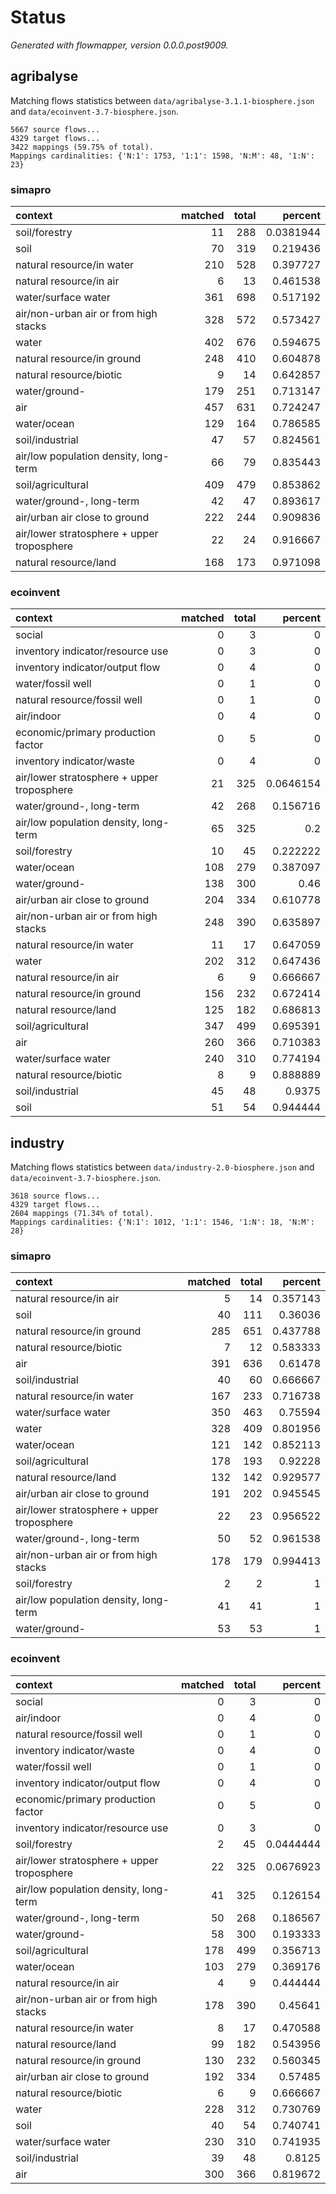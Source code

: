 # Status

*Generated with flowmapper, version 0.0.0.post9009.*

## agribalyse

Matching flows statistics between `data/agribalyse-3.1.1-biosphere.json`
and `data/ecoinvent-3.7-biosphere.json`.

    5667 source flows...
    4329 target flows...
    3422 mappings (59.75% of total).
    Mappings cardinalities: {'N:1': 1753, '1:1': 1598, 'N:M': 48, '1:N': 23}

### simapro

| context                                    | matched | total |   percent |
|:-------------------------------------------|--------:|------:|----------:|
| soil/forestry                              |      11 |   288 | 0.0381944 |
| soil                                       |      70 |   319 |  0.219436 |
| natural resource/in water                  |     210 |   528 |  0.397727 |
| natural resource/in air                    |       6 |    13 |  0.461538 |
| water/surface water                        |     361 |   698 |  0.517192 |
| air/non-urban air or from high stacks      |     328 |   572 |  0.573427 |
| water                                      |     402 |   676 |  0.594675 |
| natural resource/in ground                 |     248 |   410 |  0.604878 |
| natural resource/biotic                    |       9 |    14 |  0.642857 |
| water/ground-                              |     179 |   251 |  0.713147 |
| air                                        |     457 |   631 |  0.724247 |
| water/ocean                                |     129 |   164 |  0.786585 |
| soil/industrial                            |      47 |    57 |  0.824561 |
| air/low population density, long-term      |      66 |    79 |  0.835443 |
| soil/agricultural                          |     409 |   479 |  0.853862 |
| water/ground-, long-term                   |      42 |    47 |  0.893617 |
| air/urban air close to ground              |     222 |   244 |  0.909836 |
| air/lower stratosphere + upper troposphere |      22 |    24 |  0.916667 |
| natural resource/land                      |     168 |   173 |  0.971098 |

### ecoinvent

| context                                    | matched | total |   percent |
|:-------------------------------------------|--------:|------:|----------:|
| social                                     |       0 |     3 |         0 |
| inventory indicator/resource use           |       0 |     3 |         0 |
| inventory indicator/output flow            |       0 |     4 |         0 |
| water/fossil well                          |       0 |     1 |         0 |
| natural resource/fossil well               |       0 |     1 |         0 |
| air/indoor                                 |       0 |     4 |         0 |
| economic/primary production factor         |       0 |     5 |         0 |
| inventory indicator/waste                  |       0 |     4 |         0 |
| air/lower stratosphere + upper troposphere |      21 |   325 | 0.0646154 |
| water/ground-, long-term                   |      42 |   268 |  0.156716 |
| air/low population density, long-term      |      65 |   325 |       0.2 |
| soil/forestry                              |      10 |    45 |  0.222222 |
| water/ocean                                |     108 |   279 |  0.387097 |
| water/ground-                              |     138 |   300 |      0.46 |
| air/urban air close to ground              |     204 |   334 |  0.610778 |
| air/non-urban air or from high stacks      |     248 |   390 |  0.635897 |
| natural resource/in water                  |      11 |    17 |  0.647059 |
| water                                      |     202 |   312 |  0.647436 |
| natural resource/in air                    |       6 |     9 |  0.666667 |
| natural resource/in ground                 |     156 |   232 |  0.672414 |
| natural resource/land                      |     125 |   182 |  0.686813 |
| soil/agricultural                          |     347 |   499 |  0.695391 |
| air                                        |     260 |   366 |  0.710383 |
| water/surface water                        |     240 |   310 |  0.774194 |
| natural resource/biotic                    |       8 |     9 |  0.888889 |
| soil/industrial                            |      45 |    48 |    0.9375 |
| soil                                       |      51 |    54 |  0.944444 |

## industry

Matching flows statistics between `data/industry-2.0-biosphere.json` and
`data/ecoinvent-3.7-biosphere.json`.

    3618 source flows...
    4329 target flows...
    2604 mappings (71.34% of total).
    Mappings cardinalities: {'N:1': 1012, '1:1': 1546, '1:N': 18, 'N:M': 28}

### simapro

| context                                    | matched | total |  percent |
|:-------------------------------------------|--------:|------:|---------:|
| natural resource/in air                    |       5 |    14 | 0.357143 |
| soil                                       |      40 |   111 |  0.36036 |
| natural resource/in ground                 |     285 |   651 | 0.437788 |
| natural resource/biotic                    |       7 |    12 | 0.583333 |
| air                                        |     391 |   636 |  0.61478 |
| soil/industrial                            |      40 |    60 | 0.666667 |
| natural resource/in water                  |     167 |   233 | 0.716738 |
| water/surface water                        |     350 |   463 |  0.75594 |
| water                                      |     328 |   409 | 0.801956 |
| water/ocean                                |     121 |   142 | 0.852113 |
| soil/agricultural                          |     178 |   193 |  0.92228 |
| natural resource/land                      |     132 |   142 | 0.929577 |
| air/urban air close to ground              |     191 |   202 | 0.945545 |
| air/lower stratosphere + upper troposphere |      22 |    23 | 0.956522 |
| water/ground-, long-term                   |      50 |    52 | 0.961538 |
| air/non-urban air or from high stacks      |     178 |   179 | 0.994413 |
| soil/forestry                              |       2 |     2 |        1 |
| air/low population density, long-term      |      41 |    41 |        1 |
| water/ground-                              |      53 |    53 |        1 |

### ecoinvent

| context                                    | matched | total |   percent |
|:-------------------------------------------|--------:|------:|----------:|
| social                                     |       0 |     3 |         0 |
| air/indoor                                 |       0 |     4 |         0 |
| natural resource/fossil well               |       0 |     1 |         0 |
| inventory indicator/waste                  |       0 |     4 |         0 |
| water/fossil well                          |       0 |     1 |         0 |
| inventory indicator/output flow            |       0 |     4 |         0 |
| economic/primary production factor         |       0 |     5 |         0 |
| inventory indicator/resource use           |       0 |     3 |         0 |
| soil/forestry                              |       2 |    45 | 0.0444444 |
| air/lower stratosphere + upper troposphere |      22 |   325 | 0.0676923 |
| air/low population density, long-term      |      41 |   325 |  0.126154 |
| water/ground-, long-term                   |      50 |   268 |  0.186567 |
| water/ground-                              |      58 |   300 |  0.193333 |
| soil/agricultural                          |     178 |   499 |  0.356713 |
| water/ocean                                |     103 |   279 |  0.369176 |
| natural resource/in air                    |       4 |     9 |  0.444444 |
| air/non-urban air or from high stacks      |     178 |   390 |   0.45641 |
| natural resource/in water                  |       8 |    17 |  0.470588 |
| natural resource/land                      |      99 |   182 |  0.543956 |
| natural resource/in ground                 |     130 |   232 |  0.560345 |
| air/urban air close to ground              |     192 |   334 |   0.57485 |
| natural resource/biotic                    |       6 |     9 |  0.666667 |
| water                                      |     228 |   312 |  0.730769 |
| soil                                       |      40 |    54 |  0.740741 |
| water/surface water                        |     230 |   310 |  0.741935 |
| soil/industrial                            |      39 |    48 |    0.8125 |
| air                                        |     300 |   366 |  0.819672 |
